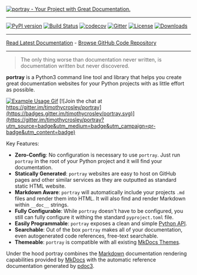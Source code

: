 [![portray - Your Project with Great Documentation.](https://raw.github.com/timothycrosley/portray/master/art/logo.png)](https://timothycrosley.github.io/portray/)
_________________

[![PyPI version](https://badge.fury.io/py/portray.svg)](http://badge.fury.io/py/portray)
[![Build Status](https://travis-ci.org/timothycrosley/portray.svg?branch=master)](https://travis-ci.org/timothycrosley/portray)
[![codecov](https://codecov.io/gh/timothycrosley/portray/branch/master/graph/badge.svg)](https://codecov.io/gh/timothycrosley/portray)
[![Gitter](https://badges.gitter.im/portray/community.svg)](https://gitter.im/portray/community?utm_source=badge&utm_medium=badge&utm_campaign=pr-badge)
[![License](https://img.shields.io/github/license/mashape/apistatus.svg)](https://pypi.python.org/pypi/hug/)
[![Downloads](https://pepy.tech/badge/portray)](https://pepy.tech/project/portray)
_________________

[Read Latest Documentation](https://timothycrosley.github.io/portray/) - [Browse GitHub Code Repository](https://github.com/timothycrosley/portray/)
_________________

> The only thing worse than documentation never written, is documentation written but never discovered.

**portray** is a Python3 command line tool and library that helps you create great documentation websites for your Python projects with as little effort as possible.

[![Example Usage Gif](https://raw.githubusercontent.com/timothycrosley/portray/master/art/example.gif)](https://raw.githubusercontent.com/timothycrosley/portray/master/art/example.gif) [![Join the chat at https://gitter.im/timothycrosley/portray](https://badges.gitter.im/timothycrosley/portray.svg)](https://gitter.im/timothycrosley/portray?utm_source=badge&utm_medium=badge&utm_campaign=pr-badge&utm_content=badge)

Key Features:

* **Zero-Config**: No configuration is necessary to use `portray`. Just run `portray` in the root of your Python project and it will find your documentation.
* **Statically Generated**: `portray` websites are easy to host on GitHub pages and other similar services as they are outputted as standard static HTML website.
* **Markdown Aware**: `portray` will automatically include your projects `.md` files and render them into HTML. It will also find and render Markdown within `__doc__` strings.
* **Fully Configurable**: While `portray` doesn't have to be configured, you still can fully configure it withing the standard `pyproject.toml` file.
* **Easily Programmable**: `portray` exposes a clean and simple [Python API](https://timothycrosley.github.io/portray/reference/portray/api/).
* **Searchable**: Out of the box `portray` makes all of your documentation, even autogenerated code references, free-text searchable.
* **Themeable**: `portray` is compatible with all existing [MkDocs Themes](https://github.com/mkdocs/mkdocs/wiki/MkDocs-Themes).

Under the hood portray combines the [Markdown](https://commonmark.org/help/) documentation rendering capabilities provided by [MkDocs](https://www.mkdocs.org/)
with the automatic reference documentation generated by [pdoc3](https://pdoc3.github.io/pdoc/).

